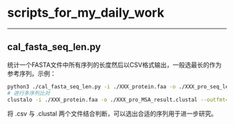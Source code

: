 # scripts_for_my_daily_work
---
## cal_fasta_seq_len.py

统计一个FASTA文件中所有序列的长度然后以CSV格式输出，一般选最长的作为参考序列。示例：

```zsh
python3 ./cal_fasta_seq_len.py -i ./XXX_protein.faa -o ./XXX_pro_seq_len.csv
# 进行多序列比对
clustalo -i ./XXX_protein.faa -o ./XXX_pro_MSA_result.clustal --outfmt=clustal -v --force
```
将 .csv 与 .clustal 两个文件结合判断，可以选出合适的序列用于进一步研究。
